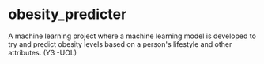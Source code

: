 # obesity_predicter
A machine learning project where a machine learning model is developed to try and predict obesity levels based on a person's lifestyle and other attributes. (Y3 -UOL)
